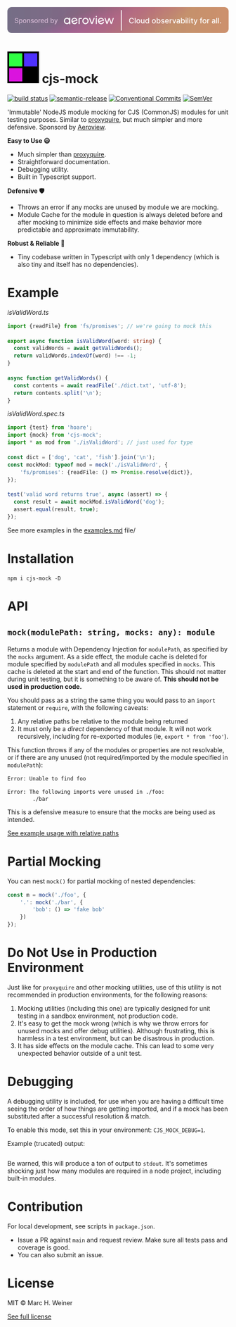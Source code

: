[![Sponsored by Aeroview](sponsored-by-aeroview.svg)](https://aeroview.io)

# <img src="cjs-mock-icon.svg"> cjs-mock

[![build status](https://github.com/mhweiner/cjs-mock/actions/workflows/workflow.yml/badge.svg)](https://github.com/mhweiner/cjs-mock/actions)
[![semantic-release](https://img.shields.io/badge/semantic--release-e10079?logo=semantic-release)](https://github.com/semantic-release/semantic-release)
[![Conventional Commits](https://img.shields.io/badge/Conventional%20Commits-1.0.0-yellow.svg)](https://conventionalcommits.org)
[![SemVer](https://img.shields.io/badge/SemVer-2.0.0-blue)]()

'Immutable' NodeJS module mocking for CJS (CommonJS) modules for unit testing purposes. Similar to [proxyquire](https://www.npmjs.com/package/proxyquire), but much simpler and more defensive. Sponsord by [Aeroview](https://aeroview.io).

**Easy to Use 😃**
- Much simpler than [proxyquire](https://www.npmjs.com/package/proxyquire). 
- Straightforward documentation.
- Debugging utility.
- Built in Typescript support.

**Defensive 🛡**
- Throws an error if any mocks are unused by module we are mocking.
- Module Cache for the module in question is always deleted before and after mocking to minimize side effects and make behavior more predictable and approximate immutability.

**Robust & Reliable 💪**
- Tiny codebase written in Typescript with only 1 dependency (which is also tiny and itself has no dependencies).

# Example

_isValidWord.ts_
```typescript
import {readFile} from 'fs/promises'; // we're going to mock this

export async function isValidWord(word: string) {
  const validWords = await getValidWords();
  return validWords.indexOf(word) !== -1;
}

async function getValidWords() {
  const contents = await readFile('./dict.txt', 'utf-8');
  return contents.split('\n');
}
```
_isValidWord.spec.ts_
```typescript
import {test} from 'hoare';
import {mock} from 'cjs-mock';
import * as mod from './isValidWord'; // just used for type

const dict = ['dog', 'cat', 'fish'].join('\n');
const mockMod: typeof mod = mock('./isValidWord', {
    'fs/promises': {readFile: () => Promise.resolve(dict)},
});

test('valid word returns true', async (assert) => {
  const result = await mockMod.isValidWord('dog');
  assert.equal(result, true);
});
```

See more examples in the [examples.md](examples.md) file/

# Installation

 ```console
 npm i cjs-mock -D
 ```

# API

## `mock(modulePath: string, mocks: any): module`

Returns a module with Dependency Injection for `modulePath`, as specified by the `mocks` argument. As a side effect, the module cache is deleted for module specified by `modulePath` and all modules specified in `mocks`. This cache is deleted at the start and end of the function. This should not matter during unit testing, but it is something to be aware of. **This should not be used in production code.**

You should pass as a string the same thing you would pass to an `import` statement or `require`, with the following caveats:

1. Any relative paths be relative to the module being returned
2. It must only be a _direct_ dependency of that module. It will not work recursively, including for re-exported modules (ie, `export * from 'foo'`).

This function throws if any of the modules or properties are not resolvable, or if there are any unused (not required/imported by the module specified in `modulePath`):
```
Error: Unable to find foo
```
```
Error: The following imports were unused in ./foo: 
        ./bar
```

This is a defensive measure to ensure that the mocks are being used as intended.

[See example usage with relative paths](/examples.md#mocking-a-local-module-javascript)

# Partial Mocking

You can nest `mock()` for partial mocking of nested dependencies:

```typescript
const m = mock('./foo', {
    '.': mock('./bar', {
        'bob': () => 'fake bob'
    })
});
```

# Do Not Use in Production Environment

Just like for `proxyquire` and other mocking utilities, use of this utility is not recommended in production environments, for the following reasons:

1. Mocking utilities (including this one) are typically designed for unit testing in a sandbox environment, not production code.
2. It's easy to get the mock wrong (which is why we throw errors for unused mocks and offer debug utilities). Although frustrating, this is harmless in a test environment, but can be disastrous in production.
3. It has side effects on the module cache. This can lead to some very unexpected behavior outside of a unit test.

# Debugging

A debugging utility is included, for use when you are having a difficult time seeing the order of how things are getting imported, and if a mock has been substituted after a successful resolution & match.

To enable this mode, set this in your environment: `CJS_MOCK_DEBUG=1`.

Example (trucated) output:

```console
```

Be warned, this will produce a ton of output to `stdout`. It's sometimes shocking just how many modules are required in a node project, including built-in modules.

# Contribution

For local development, see scripts in `package.json`.

- Issue a PR against `main` and request review. Make sure all tests pass and coverage is good.
- You can also submit an issue.

# License

MIT &copy; Marc H. Weiner

[See full license](LICENSE)

